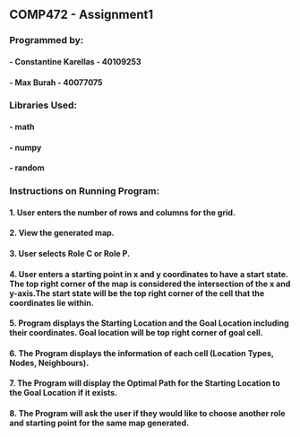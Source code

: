 ## COMP472 - Assignment1


### Programmed by:
#### - Constantine Karellas - 40109253
#### - Max Burah - 40077075


### Libraries Used:
#### - math
#### - numpy
#### - random


### Instructions on Running Program:
#### 1. User enters the number of rows and columns for the grid.
#### 2. View the generated map.
#### 3. User selects Role C or Role P. 
#### 4. User enters a starting point in x and y coordinates to have a start state. The top right corner of the map is considered the intersection of the x and y-axis.The start state will be the top right corner of the cell that the coordinates lie within.
#### 5. Program displays the Starting Location and the Goal Location including their coordinates. Goal location will be top right corner of goal cell.
#### 6. The Program displays the information of each cell (Location Types, Nodes, Neighbours).
#### 7. The Program will display the Optimal Path for the Starting Location to the Goal Location if it exists.
#### 8. The Program will ask the user if they would like to choose another role and starting point for the same map generated.
